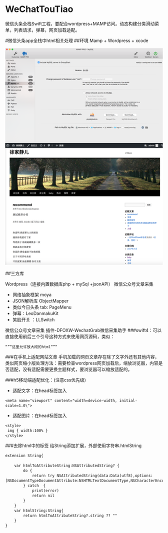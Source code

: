 # WeChatTouTiao
微信头条全栈Swift工程，要配合wordpress+MAMP访问。动态构建分类滑动菜单，列表请求，弹幕，网页加载适配。



#微信头条app全栈中html相关处理
##环境
Mamp + Wordpress + xcode

![mamp](mamp.png)
![wordpress](wordpress.png)

##三方库

Wordpress（连接内置数据库php + mySql +jsonAPI）
微信公众号文章采集

- 网络抽象框架 moya
- JSON解析库 ObjectMapper
- 类似今日头条 tab: PageMenu
- 弹幕：LeoDanmakuKit
- 笑脸开关 ：LLSwitch

微信公众号文章采集 插件-DFOXW-WechatGrab微信采集助手
###swift4：可以直接使用前后三个引号这种方式来使用网页源码，类似：
```
“”“这里允许放大段的html“”“
```

###在手机上适配网站文章
手机加载的网页文章存在除了文字外还有其他内容，类似网页缩小版处理方法：需要检查wordpress网页加载后，缩放浏览器，内容是否适配，没有适配需要更换主题样式，要浏览器可以缩放适配的。

###h5移动端适配优化：(注意css优先级)

- 适配文字：在head标签加入
```
<meta name="viewport" content="width=device-width, initial-scale=1.0\">
```
- 适配图片：在head标签加入
```
<style>
 img { width:100% }
</style>
```

###去除html中的标签
给String添加扩展，外部使用字符串.htmlString

```
extension String{
    
    var htmlToAttributeString:NSAttributedString? {
        do {
            return try NSAttributedString(data:Data(utf8),options:[NSDocumentTypeDocumentAttribute:NSHTMLTextDocumentType,NSCharacterEncodingDocumentAttribute:String.Encoding.utf8.rawValue],documentAttributes:nil)
        } catch  {
            print(error)
            return nil
        }
    }
    var htmlString:String{
        return htmlToAttributeString?.string ?? ""
    }
}
```